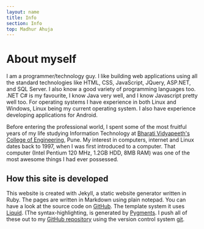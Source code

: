 ```yaml
---
layout: name
title: Info
section: Info
top: Madhur Ahuja
---
```

About myself
======
I am a programmer/technology guy. I like building web applications using all the standard technologies like HTML, CSS, JavaScript, JQuery, ASP.NET, and SQL Server. 
I also know a good variety of programming languages too. .NET C# is my favourite, I know Java very well, and I know Javascript pretty well too.
For operating systems I have experience in both Linux and Windows, Linux being my current operating system. 
I also have experience developing applications for Android.

Before entering the professional world, I spent some of the most fruitful years of my life studying Information Technology at [Bharati Vidyapeeth's](http://www.bharatividyapeeth.edu/default.aspx) [College of Engineering](http://www.bvucoepune.edu.in/), Pune. 
My interest in computers, internet and Linux dates back to 1997, when I was first introduced to a computer. That computer (Intel Pentium 120 MHz, 1.2GB HDD, 8MB RAM) was one of the most awesome things I had ever possessed.


How this site is developed
-------------
This website is created with Jekyll, a static website generator written in Ruby. The pages are written in Markdown using plain notepad. You can have a look at the source code on [GitHub](https://github.com/madhur/madhur.github.com). The template system it uses [Liquid](https://github.com/Shopify/liquid). (The syntax-highlighting, is generated by [Pygments](http://pygments.org/).
I push all of these out to my [GitHub repository](http://github.com/madhur/madhur.github.com/) using the version control system [git](http://git-scm.com/).


